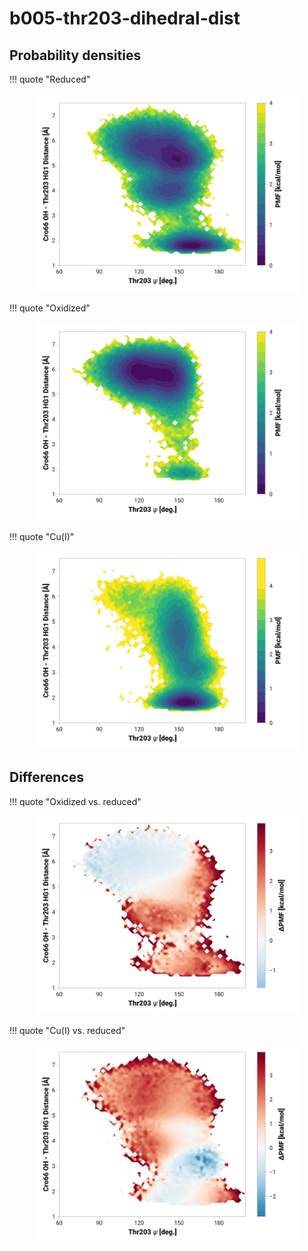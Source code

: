 # b005-thr203-dihedral-dist

## Probability densities

!!! quote "Reduced"
    <figure markdown>
    ![](./b005-pes-reduced.png)
    </figure>

!!! quote "Oxidized"
    <figure markdown>
    ![](./b005-pes-oxidized.png)
    </figure>

!!! quote "Cu(I)"
    <figure markdown>
    ![](./b005-pes-cu.png)
    </figure>

## Differences

!!! quote "Oxidized vs. reduced"
    <figure markdown>
    ![](./b005-pes-diff-oxd-red.png)
    </figure>

!!! quote "Cu(I) vs. reduced"
    <figure markdown>
    ![](./b005-pes-diff-cu-red.png)
    </figure>
